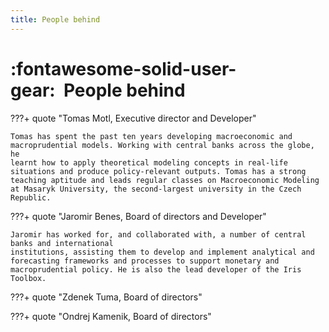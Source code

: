```yaml
---
title: People behind
---
```


# :fontawesome-solid-user-gear:  People behind

???+ quote "Tomas Motl, Executive director and Developer"

    Tomas has spent the past ten years developing macroeconomic and
    macroprudential models. Working with central banks across the globe, he
    learnt how to apply theoretical modeling concepts in real-life
    situations and produce policy-relevant outputs. Tomas has a strong
    teaching aptitude and leads regular classes on Macroeconomic Modeling
    at Masaryk University, the second-largest university in the Czech
    Republic.


???+ quote "Jaromir Benes, Board of directors and Developer"

    Jaromir has worked for, and collaborated with, a number of central banks and international
    institutions, assisting them to develop and implement analytical and
    forecasting frameworks and processes to support monetary and
    macroprudential policy. He is also the lead developer of the Iris
    Toolbox.


???+ quote "Zdenek Tuma, Board of directors"


???+ quote "Ondrej Kamenik, Board of directors"

